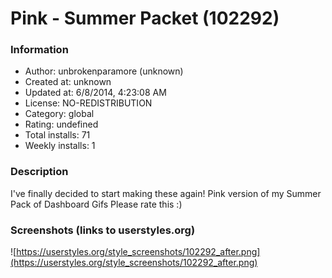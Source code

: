 # Pink - Summer Packet (102292)

### Information
- Author: unbrokenparamore (unknown)
- Created at: unknown
- Updated at: 6/8/2014, 4:23:08 AM
- License: NO-REDISTRIBUTION
- Category: global
- Rating: undefined
- Total installs: 71
- Weekly installs: 1


### Description
I've finally decided to start making these again!
Pink version of my Summer Pack of Dashboard Gifs
Please rate this :)


### Screenshots (links to userstyles.org)
![https://userstyles.org/style_screenshots/102292_after.png](https://userstyles.org/style_screenshots/102292_after.png)



